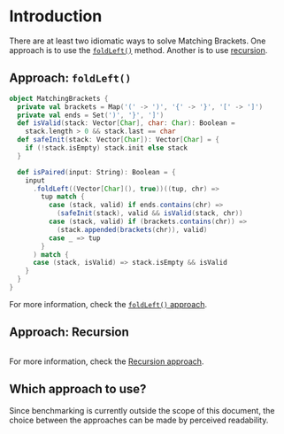 # Introduction

There are at least two idiomatic ways to solve Matching Brackets.
One approach is to use the [`foldLeft()`][foldleft] method.
Another is to use [recursion][recursion].

## Approach: `foldLeft()`

```scala
object MatchingBrackets {
  private val brackets = Map('(' -> ')', '{' -> '}', '[' -> ']')
  private val ends = Set(')', '}', ']')
  def isValid(stack: Vector[Char], char: Char): Boolean =
    stack.length > 0 && stack.last == char
  def safeInit(stack: Vector[Char]): Vector[Char] = {
    if (!stack.isEmpty) stack.init else stack
  }

  def isPaired(input: String): Boolean = {
    input
      .foldLeft((Vector[Char](), true))((tup, chr) =>
        tup match {
          case (stack, valid) if ends.contains(chr) =>
            (safeInit(stack), valid && isValid(stack, chr))
          case (stack, valid) if (brackets.contains(chr)) =>
            (stack.appended(brackets(chr)), valid)
          case _ => tup
        }
      ) match {
      case (stack, isValid) => stack.isEmpty && isValid
    }
  }
}
```

For more information, check the [`foldLeft()` approach][approach-foldleft].

## Approach: Recursion

```scala

```

For more information, check the [Recursion approach][approach-recursion].

## Which approach to use?

Since benchmarking is currently outside the scope of this document,
the choice between the approaches can be made by perceived readability.

[foldleft]: https://www.scala-lang.org/api/2.12.7/scala/collection/immutable/StringOps.html#foldLeft[B](z:B)(op:(B,A)=%3EB):B
[recursion]: https://www.geeksforgeeks.org/recursion-in-scala/
[approach-foldleft]: https://exercism.org/tracks/scala/exercises/matching-brackets/approaches/foldleft
[approach-recursion]: https://exercism.org/tracks/scala/exercises/matching-brackets/approaches/recursion

